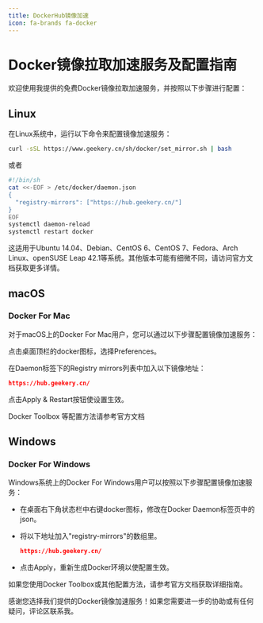 ```yaml
---
title: DockerHub镜像加速
icon: fa-brands fa-docker
---
```

# Docker镜像拉取加速服务及配置指南

欢迎使用我提供的免费Docker镜像拉取加速服务，并按照以下步骤进行配置：

## Linux
在Linux系统中，运行以下命令来配置镜像加速服务：

```bash
curl -sSL https://www.geekery.cn/sh/docker/set_mirror.sh | bash
```

或者

```bash
#!/bin/sh
cat <<-EOF > /etc/docker/daemon.json 
{
  "registry-mirrors": ["https://hub.geekery.cn/"]
}
EOF
systemctl daemon-reload
systemctl restart docker
```

这适用于Ubuntu 14.04、Debian、CentOS 6、CentOS 7、Fedora、Arch Linux、openSUSE Leap 42.1等系统。其他版本可能有细微不同，请访问官方文档获取更多详情。

## macOS

### Docker For Mac

对于macOS上的Docker For Mac用户，您可以通过以下步骤配置镜像加速服务：

点击桌面顶栏的docker图标，选择Preferences。

在Daemon标签下的Registry mirrors列表中加入以下镜像地址：

```json
https://hub.geekery.cn/
```

点击Apply & Restart按钮使设置生效。

Docker Toolbox 等配置方法请参考官方文档

## Windows

### Docker For Windows

Windows系统上的Docker For Windows用户可以按照以下步骤配置镜像加速服务：

- 在桌面右下角状态栏中右键docker图标，修改在Docker Daemon标签页中的json。

- 将以下地址加入"registry-mirrors"的数组里。

  ```json
  https://hub.geekery.cn/
  ```

- 点击Apply，重新生成Docker环境以使配置生效。

如果您使用Docker Toolbox或其他配置方法，请参考官方文档获取详细指南。



感谢您选择我们提供的Docker镜像加速服务！如果您需要进一步的协助或有任何疑问，评论区联系我。